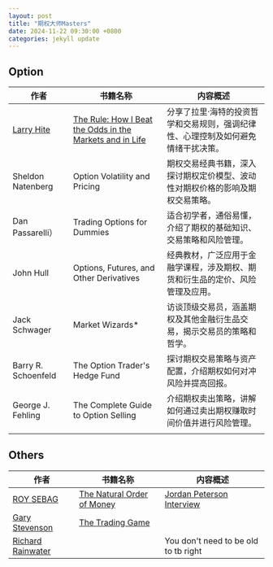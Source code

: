 ```yaml
---
layout: post
title: "期权大师Masters"
date: 2024-11-22 09:30:00 +0800
categories: jekyll update
---
```



## Option

| 作者 | 书籍名称 | 内容概述 |
| ----------------- | ----------------------------------- | ------------------------------------------------ |
| [Larry Hite](https://github.com/ikeepo/option/blob/master/docs/assets/biography/LarryHite.md) | [The Rule: How I Beat the Odds in the Markets and in Life](https://github.com/ikeepo/option/blob/master/docs/assets/book/LarryHite-TheRule_HowIBeattheOddsintheMarketsandinLife-AndHowYouCanToo.pdf) | 分享了拉里·海特的投资哲学和交易规则，强调纪律性、心理控制及如何避免情绪干扰决策。 |
| Sheldon Natenberg | Option Volatility and Pricing | 期权交易经典书籍，深入探讨期权定价模型、波动性对期权价格的影响及期权交易策略。    |
| Dan Passarelli） | Trading Options for Dummies | 适合初学者，通俗易懂，介绍了期权的基础知识、交易策略和风险管理。                  |
| John Hull | Options, Futures, and Other Derivatives | 经典教材，广泛应用于金融学课程，涉及期权、期货和衍生品的定价、风险管理及应用。    |
| Jack Schwager | Market Wizards\* | 访谈顶级交易员，涵盖期权及其他金融衍生品交易，揭示交易员的策略和哲学。            |
| Barry R. Schoenfeld | The Option Trader's Hedge Fund | 探讨期权交易策略与资产配置，介绍期权如何对冲风险并提高回报。                      |
| George J. Fehling | The Complete Guide to Option Selling | 介绍期权卖出策略，讲解如何通过卖出期权赚取时间价值并进行风险管理。                |
|                                                                                               |

## Others

| 作者| 书籍名称| 内容概述|
| ----------- | ---------------- | -------------------- |
| [ROY SEBAG](https://github.com/ikeepo/option/blob/master/docs/assets/biography/RoySebag.md) | [The Natural Order of Money](https://www.naturalorderofmoney.com/) | [Jordan Peterson Interview](https://www.youtube.com/watch?v=BHu5h26c4nc&t=196s) |
|[Gary Stevenson](https://github.com/ikeepo/option/blob/master/docs/assets/biography/GaryStevenson.md)|[The Trading Game](https://github.com/ikeepo/option/blob/master/docs/assets/book/GaryStevenson-TheTradingGame_AConfession-p.pdf)||
|[Richard Rainwater](https://github.com/ikeepo/option/blob/master/docs/assets/biography/RichardRainwater.md)||You don't need to be old to tb right|
